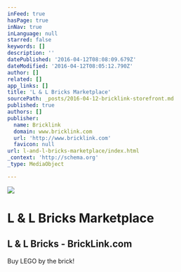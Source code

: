 ```yaml
---
inFeed: true
hasPage: true
inNav: true
inLanguage: null
starred: false
keywords: []
description: ''
datePublished: '2016-04-12T08:08:09.679Z'
dateModified: '2016-04-12T08:05:12.790Z'
author: []
related: []
app_links: []
title: 'L & L Bricks Marketplace'
sourcePath: _posts/2016-04-12-bricklink-storefront.md
published: true
authors: []
publisher:
  name: Bricklink
  domain: www.bricklink.com
  url: 'http://www.bricklink.com'
  favicon: null
url: l-and-l-bricks-marketplace/index.html
_context: 'http://schema.org'
_type: MediaObject

---
```

![](https://the-grid-user-content.s3-us-west-2.amazonaws.com/381d4aa1-4598-4e0e-b92d-beb8439ba25f.png)

# L & L Bricks Marketplace

<article style=""><h1>L &amp; L Bricks - BrickLink.com</h1><p>Buy LEGO by the brick!</p></article>